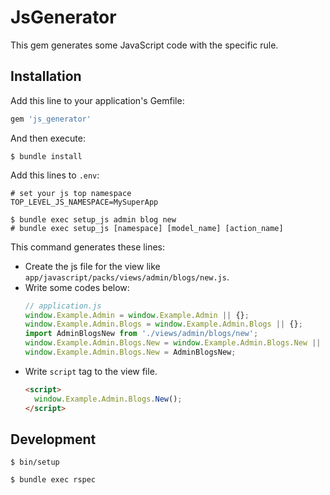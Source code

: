 # JsGenerator

This gem generates some JavaScript code with the specific rule.

## Installation

Add this line to your application's Gemfile:

```ruby
gem 'js_generator'
```

And then execute:

    $ bundle install

Add this lines to `.env`:

```text
# set your js top namespace
TOP_LEVEL_JS_NAMESPACE=MySuperApp
```

```shell
$ bundle exec setup_js admin blog new
# bundle exec setup_js [namespace] [model_name] [action_name]
```

This command generates these lines:

- Create the js file for the view like `app/javascript/packs/views/admin/blogs/new.js`.
- Write some codes below: 
    ```js
    // application.js
    window.Example.Admin = window.Example.Admin || {};
    window.Example.Admin.Blogs = window.Example.Admin.Blogs || {};
    import AdminBlogsNew from './views/admin/blogs/new';
    window.Example.Admin.Blogs.New = window.Example.Admin.Blogs.New || {};
    window.Example.Admin.Blogs.New = AdminBlogsNew;
    ```
- Write `script` tag to the view file.
    ```html
    <script>
      window.Example.Admin.Blogs.New();
    </script>
    ```

## Development

```shell
$ bin/setup
```

```shell
$ bundle exec rspec
```
